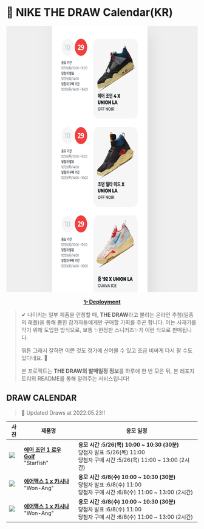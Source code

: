 # 👟 NIKE THE DRAW Calendar(KR)

<div align="center">
  <a href="https://junhoyeo.github.io/NIKE-THE-DRAW-Calendar/">
    <img src="./docs/images/preview.png" alt="Preview image of deployed application" height="700px" width="700px" />
  </a>
</div>

<p align="center">
  <a href="https://junhoyeo.github.io/NIKE-THE-DRAW-Calendar/">
    <strong>✨ Deployment</strong>
  </a>
</p>

> ✔ 나이키는 일부 제품을 런칭할 때, **THE DRAW**라고 불리는 온라인 추첨(일종의 래플)을 통해 뽑힌 참가자들에게만 구매할 기회를 주곤 합니다. 이는 사재기를 막기 위해 도입한 방식으로, 보통 ✨한정판 스니커즈✨가 이런 식으로 판매됩니다.
>
> 뭐튼 그래서 잘하면 이쁜 것도 정가에 신어볼 수 있고 조금 비싸게 다시 팔 수도 있다네요. 🤭
>
> 본 프로젝트는 **THE DRAW의 발매일정 정보**를 하루에 한 번 모은 뒤, 본 레포지토리의 README를 통해 알려주는 서비스입니다!

## DRAW CALENDAR

<!-- DRAW CALENDAR: START -->

> 👟 Updated Draws at 2022.05.23‼️

| 사진 | 제품명 | 응모 일정 |
| --- | ---- | ------- |
| <img src="https://static-breeze.nike.co.kr/kr/ko_kr/cmsstatic/product/DD9315-800/8efde968-fc49-407a-802f-2570bfdb8907_primary.jpg?snkrBrowse" width="256" /> | <a href="https://www.nike.com/kr/launch/t/men/fw/golf/DD9315-800/khB8Mv4NB/air-jordan-1-low-g"><strong>에어 조던 1 로우 Golf</strong><br /></a> "Starfish" | <strong>응모 시간 :5/26(목) 10:00 ~ 10:30 (30분)</strong><br />당첨자 발표 :5/26(목) 11:00<br />당첨자 구매 시간 :5/26(목) 11:00 ~ 13:00 (2시간) |
| <img src="https://static-breeze.nike.co.kr/kr/ko_kr/cmsstatic/product/491398798/e7408a19-4fbe-4cef-85ca-bc06947ca86c_primary.jpg?snkrBrowse" width="256" /> | <a href="https://www.nike.com/kr/launch/t/men/fw/nike-sportswear/DQ8475-001/HvN3sL4866/nike-air-max-1-sp"><strong>에어맥스 1 x 카시나</strong><br /></a> "Won-Ang" | <strong>응모 시간 :6/8(수) 10:00 ~ 10:30 (30분)</strong><br />당첨자 발표 :6/8(수) 11:00<br />당첨자 구매 시간 :6/8(수) 11:00 ~ 13:00 (2시간) |
| <img src="https://static-breeze.nike.co.kr/kr/ko_kr/cmsstatic/product/1826011146/cf273550-6196-4e73-80f7-3674b7bb1821_primary.jpg?snkrBrowse" width="256" /> | <a href="https://www.nike.com/kr/launch/t/men/fw/nike-sportswear/DQ8475-800/vkD6vwM/nike-air-max-1-sp"><strong>에어맥스 1 x 카시나</strong><br /></a> "Won-Ang" | <strong>응모 시간 :6/8(수) 10:00 ~ 10:30 (30분)</strong><br />당첨자 발표 :6/8(수) 11:00<br />당첨자 구매 시간 :6/8(수) 11:00 ~ 13:00 (2시간) |

<!-- DRAW CALENDAR: END -->

